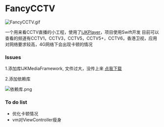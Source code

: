 # FancyCCTV

![FancyCCTV.gif](http://upload-images.jianshu.io/upload_images/2992566-e94ab0cd8ae41ca7.gif?imageMogr2/auto-orient/strip)

一个用来看CCTV直播的小工程，使用了[IJKPlayer](https://github.com/Bilibili/ijkplayer)，项目使用Swift开发
目前可以查看的频道有CCTV1，CCTV3，CCTV5，CCTV5+，CCTV6，香港卫视，应用对网络要求较高，4G网络下会出现卡顿的情况

### Issues
1.添加库IJKMediaFramework, 文件过大，没传上来
[点我下载](https://pan.baidu.com/s/1eSvQxvO)

2.添加依赖库

![依赖库.png](http://upload-images.jianshu.io/upload_images/2992566-f239706a7bea67a2.png?imageMogr2/auto-orient/strip%7CimageView2/2/w/1240)

### To do list
* 优化卡顿情况
* vm对ViewController瘦身
